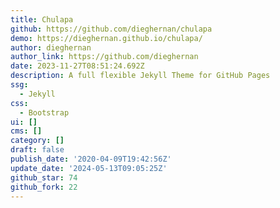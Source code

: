 ```yaml
---
title: Chulapa
github: https://github.com/dieghernan/chulapa
demo: https://dieghernan.github.io/chulapa/
author: dieghernan
author_link: https://github.com/dieghernan
date: 2023-11-27T08:51:24.692Z
description: A full flexible Jekyll Theme for GitHub Pages
ssg:
  - Jekyll
css:
  - Bootstrap
ui: []
cms: []
category: []
draft: false
publish_date: '2020-04-09T19:42:56Z'
update_date: '2024-05-13T09:05:25Z'
github_star: 74
github_fork: 22
---
```


